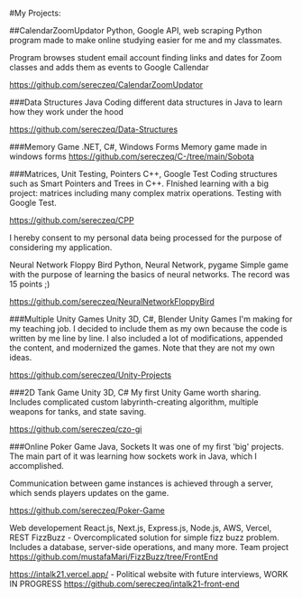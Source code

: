 #My Projects:

##CalendarZoomUpdator
Python, Google API, web scraping
Python program made to make online studying easier for me and my classmates.

Program browses student email account finding links and dates for Zoom classes and adds them as events to Google Callendar

https://github.com/sereczeq/CalendarZoomUpdator

###Data Structures
Java
Coding different data structures in Java to learn how they work under the hood

https://github.com/sereczeq/Data-Structures

###Memory Game
.NET, C#, Windows Forms
Memory game made in windows forms
https://github.com/sereczeq/C-/tree/main/Sobota

###Matrices, Unit Testing, Pointers
C++, Google Test
Coding structures such as Smart Pointers and Trees in C++. FInished learning with a big project: matrices including many complex matrix operations. Testing with Google Test.

https://github.com/sereczeq/CPP

I hereby consent to my personal data being processed for the purpose of considering my application.

Neural Network Floppy Bird
Python, Neural Network, pygame
Simple game with the purpose of learning the basics of neural networks. The record was 15 points ;)

https://github.com/sereczeq/NeuralNetworkFloppyBird

 
###Multiple Unity Games
Unity 3D, C#, Blender
Unity Games I'm making for my teaching job. I decided to include them as my own because the code is written by me line by line. I also included a lot of modifications, appended the content, and modernized the games. Note that they are not my own ideas.

https://github.com/sereczeq/Unity-Projects

###2D Tank Game
Unity 3D, C#
My first Unity Game worth sharing. Includes complicated custom labyrinth-creating algorithm, multiple weapons for tanks, and state saving.

https://github.com/sereczeq/czo-gi

###Online Poker Game
Java, Sockets
It was one of my first 'big' projects. The main part of it was learning how sockets work in Java, which I accomplished.

Communication between game instances is achieved through a server, which sends players updates on the game.

https://github.com/sereczeq/Poker-Game

Web developement
React.js, Next.js, Express.js, Node.js, AWS, Vercel, REST
FizzBuzz - Overcomplicated solution for simple fizz buzz problem. Includes a database, server-side operations, and many more. Team project
https://github.com/mustafaMari/FizzBuzz/tree/FrontEnd


https://intalk21.vercel.app/ - Political website with future interviews, WORK IN PROGRESS
https://github.com/sereczeq/intalk21-front-end
